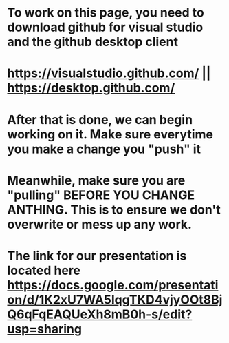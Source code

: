 # To work on this page, you need to download github for visual studio and the github desktop client 
# https://visualstudio.github.com/ || https://desktop.github.com/
# After that is done, we can begin working on it. Make sure everytime you make a change you "push" it
# Meanwhile, make sure you are "pulling" BEFORE YOU CHANGE ANTHING. This is to ensure we don't overwrite or mess up any work.
# The link for our presentation is located here https://docs.google.com/presentation/d/1K2xU7WA5lqgTKD4vjyOOt8BjQ6qFqEAQUeXh8mB0h-s/edit?usp=sharing
